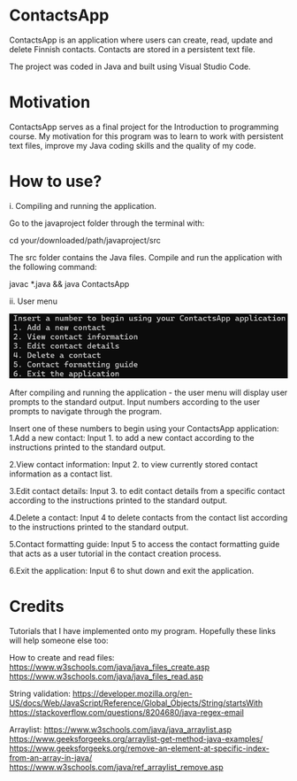 # ContactsApp

ContactsApp is an application where users can create, read, update and delete
Finnish contacts. Contacts are stored in a persistent text file.

The project was coded in Java and built using Visual Studio Code.

# Motivation

ContactsApp serves as a final project for the Introduction to programming course.
My motivation for this program was to learn to work with persistent text files,
improve my Java coding skills and the quality of my code.

# How to use?

i. Compiling and running the application.

Go to the javaproject folder through the terminal with:

cd your/downloaded/path/javaproject/src

The src folder contains the Java files. Compile and run the application with
the following command:

javac *.java && java ContactsApp

ii. User menu

![User menu](docs/images/usermenu.png)

After compiling and running the application - the user menu will display
user prompts to the standard output. Input numbers according to the user prompts
to navigate through the program.

Insert one of these numbers to begin using your ContactsApp application:
1.Add a new contact:
Input 1. to add a new contact according to the instructions printed to the standard output.

2.View contact information:
Input 2. to view currently stored contact information as a contact list.

3.Edit contact details:
Input 3. to edit contact details from a specific contact according to the
instructions printed to the standard output.

4.Delete a contact:
Input 4 to delete contacts from the contact list according to the instructions
printed to the standard output.

5.Contact formatting guide:
Input 5 to access the contact formatting guide that acts as a user tutorial
in the contact creation process.

6.Exit the application:
Input 6 to shut down and exit the application.

# Credits
Tutorials that I have implemented onto my program.
Hopefully these links will help someone else too:

How to create and read files:
https://www.w3schools.com/java/java_files_create.asp
https://www.w3schools.com/java/java_files_read.asp

String validation:
https://developer.mozilla.org/en-US/docs/Web/JavaScript/Reference/Global_Objects/String/startsWith
https://stackoverflow.com/questions/8204680/java-regex-email

Arraylist:
https://www.w3schools.com/java/java_arraylist.asp
https://www.geeksforgeeks.org/arraylist-get-method-java-examples/
https://www.geeksforgeeks.org/remove-an-element-at-specific-index-from-an-array-in-java/
https://www.w3schools.com/java/ref_arraylist_remove.asp
